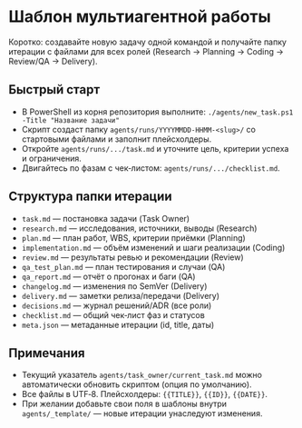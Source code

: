 # Шаблон мультиагентной работы

Коротко: создавайте новую задачу одной командой и получайте папку итерации с файлами для всех ролей (Research → Planning → Coding → Review/QA → Delivery).

## Быстрый старт

- В PowerShell из корня репозитория выполните: `./agents/new_task.ps1 -Title "Название задачи"`
- Скрипт создаст папку `agents/runs/YYYYMMDD-HHMM-<slug>/` со стартовыми файлами и заполнит плейсхолдеры.
- Откройте `agents/runs/.../task.md` и уточните цель, критерии успеха и ограничения.
- Двигайтесь по фазам с чек‑листом: `agents/runs/.../checklist.md`.

## Структура папки итерации

- `task.md` — постановка задачи (Task Owner)
- `research.md` — исследования, источники, выводы (Research)
- `plan.md` — план работ, WBS, критерии приёмки (Planning)
- `implementation.md` — объём изменений и шаги реализации (Coding)
- `review.md` — результаты ревью и рекомендации (Review)
- `qa_test_plan.md` — план тестирования и случаи (QA)
- `qa_report.md` — отчёт о прогонах и баги (QA)
- `changelog.md` — изменения по SemVer (Delivery)
- `delivery.md` — заметки релиза/передачи (Delivery)
- `decisions.md` — журнал решений/ADR (все роли)
- `checklist.md` — общий чек‑лист фаз и статусов
- `meta.json` — метаданные итерации (id, title, даты)

## Примечания

- Текущий указатель `agents/task_owner/current_task.md` можно автоматически обновить скриптом (опция по умолчанию).
- Все файлы в UTF‑8. Плейсхолдеры: `{{TITLE}}`, `{{ID}}`, `{{DATE}}`.
- При желании добавьте свои поля в шаблоны внутри `agents/_template/` — новые итерации унаследуют изменения.


